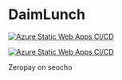 # DaimLunch

[![Azure Static Web Apps CI/CD](https://github.com/naramdash/daimlunch/actions/workflows/azure-static-web-apps-blue-water-02a9f0300.yml/badge.svg)](https://github.com/naramdash/daimlunch/actions/workflows/azure-static-web-apps-blue-water-02a9f0300.yml)

[![Azure Static Web Apps CI/CD](https://github.com/naramdash/daimlunch/actions/workflows/azure-static-web-apps-blue-water-02a9f0300.yml/badge.svg)](https://github.com/naramdash/daimlunch/actions/workflows/azure-static-web-apps-blue-water-02a9f0300.yml)

Zeropay on seocho
